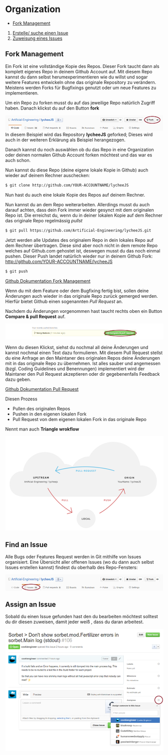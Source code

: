 # Organization

- [Fork Management](#fork-management)

1. [Erstelle/ suche einen Issue](#find-an-issue)
2. [Zuweisung eines Issues](#assign-an-issue)

## Fork Management

Ein Fork ist eine vollst&auml;ndige Kopie des Repos. Dieser Fork taucht dann als komplett eigenes Repo in deinem Github Account auf. Mit diesem Repo kannst du dann selbst herumexperimentieren wie du willst und sogar weitere Features entwickeln ohne das originale Repository zu ver&auml;ndern.
Meistens werden Forks f&uuml;r Bugfixings genutzt oder um neue Features zu implementieren.

Um ein Repo zu forken musst du auf das jeweilige Repo nat&uuml;rlich Zugriff haben. 
Danach klickst du auf den Button **fork**

![Repository forken](./asset/contribution-fork.png)
In diesem Beispiel wird das Repository **lycheeJS** geforked; Dieses wird auch in der weiteren Erkl&auml;rung als Beispiel herangezogen.

Danach kannst du noch ausw&auml;hlen ob du das Repo in eine Organization oder deinen normalen Github Account forken m&ouml;chtest und das war es auch schon.

Nun kannst du diese Repo (deine eigene lokale Kopie in Github) auch wieder auf deinem Rechner auschecken:

```bash
$ git clone http://github.com/YOUR-ACCOUNTNAME/lycheeJS
```
Nun hast du auch eine lokale Kopie des Repos auf deinem Rechner.

Nun kannst du an dem Repo weiterarbeiten. Allerdings musst du auch darauf achten, dass dein Fork immer wieder gesynct mit dem originalen Repo ist. Die erreichst du, wenn du in deiner lokalen Kopie auf dem Rechner das originale Repo regelm&auml;ssig *pullst*

```bash
$ git pull https://github.com/Artificial-Engineering/lycheeJS.git
```
Jetzt werden alle Updates des originalem Repo in dein lokales Repo auf dem Rechner &uuml;bertragen.
Diese sind aber noch nicht in dem remote Repo welches auf Github.com gehostet ist, deswegen musst du das noch einmal pushen. Dieser Push landet nat&uuml;rlich wieder nur in deinem Github Fork: http://github.com/YOUR-ACCOUNTNAME/lycheeJS


```bash
$ git push
```

[Github Dokumentation Fork Management](https://help.github.com/articles/fork-a-repo/)

Wenn du mit dem Feature oder dem Bugfixing fertig bist, sollen deine &Auml;nderungen auch wieder in das originale Repo zur&uuml;ck gemerged werden. Hierf&uuml;r bietet Github einen sogenannten *Pull Request* an.

Nachdem du &Auml;nderungen vorgenommen hast taucht rechts oben ein Button **Compare & pull Request** auf. 

![How to create a Pull Request](./asset/contribution-pullrequest.png)

Wenn du diesen Klickst, siehst du nochmal all deine &Auml;nderungen und kannst nochmal einen Text dazu formulieren.
Mit diesem Pull Request stellst du eine Anfrage an den Maintaner des originalen Repos deine &Auml;nderungen mit in das originale Repo zu &uuml;bernehmen. 
Ist alles sauber und angemessen (bzgl. Coding Guidelines und Benennungen) implementiert wird der Maintaner den Pull Request akzeptieren oder dir gegebenenfalls Feedback dazu geben.

[Github Dokumentation Pull Request](https://help.github.com/articles/using-pull-requests/)

Diesen Prozess
* Pullen des originalen Repos
* Pushen in den eigenen lokalen Fork
* Pull Request von dem eigenen lokalen Fork in das originale Repo

Nennt man auch **Triangle wrokflow**

![How to use Triangular git Workflow](./asset/contribution-workflow.png)

## Find an Issue

Alle Bugs oder Features Request werden in Git mithilfe von Issues organisiert.
Eine &Uuml;bersicht aller offenen Issues (wo du dann auch selbst Issues erstellen kannst) findest du oberhalb des Repo-Fensters:

![How to find Issues](./asset/contribution-issues.png)

## Assign an Issue

Sobald du einen Issue gefunden hast den du bearbeiten m&ouml;chtest solltest du dir diesen zuweisen, damit jeder wei&szlig; , dass du daran arbeitest. 

![How to assign an Issue](./asset/contribution-assignissue.png)

